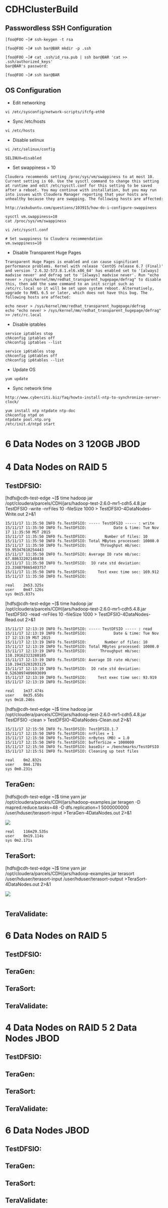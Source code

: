 # CDHClusterBuild

## Passwordless SSH Configuration

```
[foo@FOO ~]# ssh-keygen -t rsa
```
```
[foo@FOO ~]# ssh bar@BAR mkdir -p .ssh
```
```
[foo@FOO ~]# cat .ssh/id_rsa.pub | ssh bar@BAR 'cat >> .ssh/authorized_keys'
bar@BAR's password:
```
```
[foo@FOO ~]# ssh bar@BAR
```

## OS Configuration

- Edit networking
```
vi /etc/sysconfig/network-scripts/ifcfg-eth0
```
- Sync /etc/hosts
```
vi /etc/hosts
```
- Disable selinux
```
vi /etc/selinux/config

SELINUX=disabled
```
- Set swappiness = 10
```
Cloudera recommends setting /proc/sys/vm/swappiness to at most 10. Current setting is 60. Use the sysctl command to change this setting at runtime and edit /etc/sysctl.conf for this setting to be saved after a reboot. You may continue with installation, but you may run into issues with Cloudera Manager reporting that your hosts are unhealthy because they are swapping. The following hosts are affected: 

http://askubuntu.com/questions/103915/how-do-i-configure-swappiness

sysctl vm.swappiness=10
cat /proc/sys/vm/swappiness

vi /etc/sysctl.conf

# Set swappiness to Cloudera recommendation
vm.swappiness=10
```
- Disable Transparent Huge Pages
```
Transparent Huge Pages is enabled and can cause significant performance problems. Kernel with release 'CentOS release 6.7 (Final)' and version '2.6.32-573.8.1.el6.x86_64' has enabled set to '[always] madvise never' and defrag set to '[always] madvise never'. Run "echo never > /sys/kernel/mm/redhat_transparent_hugepage/defrag" to disable this, then add the same command to an init script such as /etc/rc.local so it will be set upon system reboot. Alternatively, upgrade to RHEL 6.5 or later, which does not have this bug. The following hosts are affected: 

echo never > /sys/kernel/mm/redhat_transparent_hugepage/defrag
echo "echo never > /sys/kernel/mm/redhat_transparent_hugepage/defrag" >> /etc/rc.local
```
- Disable iptables
```
service iptables stop
chkconfig iptables off
chkconfig iptables --list

service ip6tables stop
chkconfig ip6tables off
chkconfig ip6tables --list
```
- Update OS
```
yum update
```
- Sync network time
```
http://www.cyberciti.biz/faq/howto-install-ntp-to-synchronize-server-clock/

yum install ntp ntpdate ntp-doc
chkconfig ntpd on
ntpdate pool.ntp.org
/etc/init.d/ntpd start
```
# 6 Data Nodes on 3 120GB JBOD

# 4 Data Nodes on RAID 5


## TestDFSIO:

[hdfs@cdh-test-edge ~]$ time hadoop jar /opt/cloudera/parcels/CDH/jars/hadoop-test-2.6.0-mr1-cdh5.4.8.jar TestDFSIO -write -nrFiles 10 -fileSize 1000 > TestDFSIO-4DataNodes-Write.out 2>&1

```
15/11/17 11:35:50 INFO fs.TestDFSIO: ----- TestDFSIO ----- : write
15/11/17 11:35:50 INFO fs.TestDFSIO:            Date & time: Tue Nov 17 11:35:50 MST 2015
15/11/17 11:35:50 INFO fs.TestDFSIO:        Number of files: 10
15/11/17 11:35:50 INFO fs.TestDFSIO: Total MBytes processed: 10000.0
15/11/17 11:35:50 INFO fs.TestDFSIO:      Throughput mb/sec: 59.95347610254443
15/11/17 11:35:50 INFO fs.TestDFSIO: Average IO rate mb/sec: 67.88632202148438
15/11/17 11:35:50 INFO fs.TestDFSIO:  IO rate std deviation: 23.334879865403757
15/11/17 11:35:50 INFO fs.TestDFSIO:     Test exec time sec: 169.912
15/11/17 11:35:50 INFO fs.TestDFSIO: 

real	2m53.325s
user	0m47.126s
sys	0m15.837s
```

[hdfs@cdh-test-edge ~]$ time hadoop jar /opt/cloudera/parcels/CDH/jars/hadoop-test-2.6.0-mr1-cdh5.4.8.jar TestDFSIO -read -nrFiles 10 -fileSize 1000 > TestDFSIO-4DataNodes-Read.out 2>&1

```
15/11/17 12:13:19 INFO fs.TestDFSIO: ----- TestDFSIO ----- : read
15/11/17 12:13:19 INFO fs.TestDFSIO:            Date & time: Tue Nov 17 12:13:19 MST 2015
15/11/17 12:13:19 INFO fs.TestDFSIO:        Number of files: 10
15/11/17 12:13:19 INFO fs.TestDFSIO: Total MBytes processed: 10000.0
15/11/17 12:13:19 INFO fs.TestDFSIO:      Throughput mb/sec: 110.19162323280185
15/11/17 12:13:19 INFO fs.TestDFSIO: Average IO rate mb/sec: 110.19415283203125
15/11/17 12:13:19 INFO fs.TestDFSIO:  IO rate std deviation: 0.5263097409693699
15/11/17 12:13:19 INFO fs.TestDFSIO:     Test exec time sec: 93.919
15/11/17 12:13:19 INFO fs.TestDFSIO: 

real	1m37.474s
user	0m35.650s
sys	0m18.246s
```

[hdfs@cdh-test-edge ~]$ time hadoop jar /opt/cloudera/parcels/CDH/jars/hadoop-test-2.6.0-mr1-cdh5.4.8.jar TestDFSIO -clean > TestDFSIO-4DataNodes-Clean.out 2>&1

```
15/11/17 12:15:50 INFO fs.TestDFSIO: TestDFSIO.1.7
15/11/17 12:15:50 INFO fs.TestDFSIO: nrFiles = 1
15/11/17 12:15:50 INFO fs.TestDFSIO: nrBytes (MB) = 1.0
15/11/17 12:15:50 INFO fs.TestDFSIO: bufferSize = 1000000
15/11/17 12:15:50 INFO fs.TestDFSIO: baseDir = /benchmarks/TestDFSIO
15/11/17 12:15:51 INFO fs.TestDFSIO: Cleaning up test files

real	0m2.832s
user	0m4.178s
sys	0m0.231s
```

## TeraGen:

[hdfs@cdh-test-edge ~]$ time yarn jar /opt/cloudera/parcels/CDH/jars/hadoop-examples.jar teragen -D mapred.reduce.tasks=48 -D dfs.replication=1 5000000000 /user/hduser/terasort-input >TeraGen-4DataNodes.out 2>&1

![](https://github.com/thewertzgroup/CDHClusterBuild/blob/master/images/TeraGen-4DataNodes-RAID5-1GbE.png)

```
real	116m29.535s
user	0m19.114s
sys	0m2.171s
```

## TeraSort:

[hdfs@cdh-test-edge ~]$ time yarn jar /opt/cloudera/parcels/CDH/jars/hadoop-examples.jar terasort /user/hduser/terasort-input /user/hduser/terasort-output >TeraSort-4DataNodes.out 2>&1

![](https://github.com/thewertzgroup/CDHClusterBuild/blob/master/images/TeraSort-4DataNodes-RAID5-1GbE.png)

```
```

## TeraValidate:

# 6 Data Nodes on RAID 5

## TestDFSIO:

## TeraGen:

## TeraSort:

## TeraValidate:

# 4 Data Nodes on RAID 5 2 Data Nodes JBOD

## TestDFSIO:

## TeraGen:

## TeraSort:

## TeraValidate:

# 6 Data Nodes JBOD

## TestDFSIO:

## TeraGen:

## TeraSort:

## TeraValidate:
